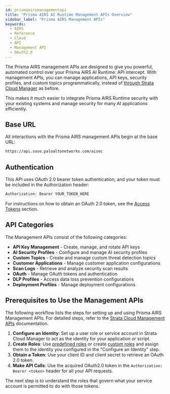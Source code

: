 ```yaml
---
id: prismaairsmanagementapi
title: "Prisma AIRS AI Runtime Management APIs Overview"
sidebar_label: "Prisma AIRS Management APIs"
keywords:
  - AIRS
  - Reference
  - Cloud
  - API
  - Management API
  - OAuth2.0
---
```


The Prisma AIRS management APIs are designed to give you powerful, automated control over your Prisma AIRS AI Runtime: API intercept. With management APIs, you can manage applications, API keys, security profiles, and custom topics programmatically, instead of [through Strata Cloud Manager](https://docs.paloaltonetworks.com/ai-runtime-security/administration/prevent-network-security-threats/airs-apirs-manage-api-keys-profile-apps) as before.

This makes it much easier to integrate Prisma AIRS Runtime security with your existing systems and manage security for many AI applications efficiently.

## Base URL

All interactions with the Prisma AIRS management APIs begin at the base URL:

```bash
https://api.sase.paloaltonetworks.com/aisec
```

## Authentication

This API uses OAuth 2.0 bearer token authentication, and your token must be included in the Authorization header:

```bash
Authorization: Bearer YOUR_TOKEN_HERE
```

For instructions on how to obtain an OAuth 2.0 token, see the [Access Tokens](https://pan.dev/scm/docs/access-tokens/) section.

## API Categories

The Management APIs consist of the following categories:

- **API Key Management** - Create, manage, and rotate API keys
- **AI Security Profiles** - Configure and manage AI security profiles  
- **Custom Topics** - Create and manage custom threat detection topics
- **Customer Applications** - Manage customer application configurations
- **Scan Logs** - Retrieve and analyze security scan results
- **OAuth** - Manage OAuth tokens and authentication
- **DLP Profiles** - Access data loss prevention configurations
- **Deployment Profiles** - Manage deployment configurations

## Prerequisites to Use the Management APIs

The following workflow lists the steps for setting up and using Prisma AIRS Management APIs. For detailed steps, refer to the [Strata Cloud Management APIs](https://pan.dev/scm/docs/getstarted/) documentation.

1. **Configure an Identity**: Set up a user role or service account in Strata Cloud Manager to act as the identity for your application or script.
2. **Create Roles**: Use [predefined roles](oauth-based-authentication.md) or create [custom roles](oauth-based-authentication.md) and assign them to the identity you configured in the "Configure an Identity" step.
3. **Obtain a Token**: Use your client ID and client secret to retrieve an OAuth 2.0 token.
4. **Make API Calls**: Use the acquired OAuth2.0 token in the `Authorization: Bearer <token>` header for all your API requests.

The next step is to understand the roles that govern what your service account is permitted to do with those tokens.
